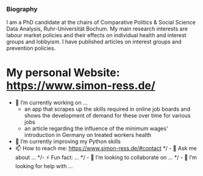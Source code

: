 ### Biography

I am a PhD candidate at the chairs of Comparative Politics & Social Science Data Analysis, Ruhr-Universität Bochum. My main research interests are labour market policies and their effects on individual health and interest groups and lobbyism. I have published articles on interest groups and prevention policies.

# My personal Website: https://www.simon-ress.de/


- 🔭 I’m currently working on ...
  - an app that scrapes up the skills required in online job boards and shows the development of demand for these over time for various jobs 
  - an article regarding the influence of the minimum wages' introduction in Germany on treated workers health    
- 🌱 I’m currently improving my Python skills
- 📫 How to reach me: https://www.simon-ress.de/#contact
*/ - 💬 Ask me about ...
*/- ⚡ Fun fact: ...
*/ - 👯 I’m looking to collaborate on ...
*/ - 🤔 I’m looking for help with ...
